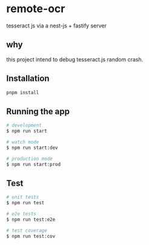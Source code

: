 # remote-ocr

tesseract js via a nest-js + fastify server

## why

this project intend to debug tesseract.js random crash.

## Installation

```bash
pnpm install
```

## Running the app

```bash
# development
$ npm run start

# watch mode
$ npm run start:dev

# production mode
$ npm run start:prod
```

## Test

```bash
# unit tests
$ npm run test

# e2e tests
$ npm run test:e2e

# test coverage
$ npm run test:cov
```
